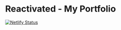 # Reactivated - My Portfolio

[![Netlify Status](https://api.netlify.com/api/v1/badges/a83a39f4-51bc-40a7-acb8-7b3a9e156577/deploy-status)](https://app.netlify.com/sites/ben-elferink-portoflio/deploys)
